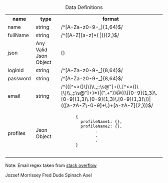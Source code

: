 <table>
  <caption>Data Definitions</caption>
  <tr>
    <th>name</th>
    <th>type</th>
    <th>format</th>
  </tr>
  <tr>
    <td>name</td>
    <td>string</td>
    <td>/^[A-Za-z0-9-_]{1,64}$/</td>
  </tr>
  <tr>
    <td>fullName</td>
    <td>string</td>
    <td>/^([A-Z][a-z]*( |)){2,}$/</td>
  </tr>
  <tr>
    <td>json</td>
    <td>Any Valid Json Object</td>
    <td>{}</td>
  </tr>
  <tr>
    <td>loginId</td>
    <td>string</td>
    <td>/^[A-Za-z0-9-_]{8,64}$/</td>
  </tr>
  <tr>
    <td>password</td>
    <td>string</td>
    <td>/^[A-Za-z0-9-_]{8,64}$/</td>
  </tr>
  <tr>
    <td>email</td>
    <td>string</td>
    <td>/^(([^<>()\[\]\\.,;:\s@"]+(\.[^<>()\[\]\\.,;:\s@"]+)*)|(".+"))@((\[[0-9]{1,3}\.[0-9]{1,3}\.[0-9]{1,3}\.[0-9]{1,3}\])|(([a-zA-Z\-0-9]+\.)+[a-zA-Z]{2,}))$/</td>
  </tr>
  <tr>
    <td>profiles</td>
    <td>Json Object</td>
    <td><pre>
      {
        profileName1: {},
        profileName2: {},
              .
              .
              .
      }
      </pre></td>
  </tr>
</table>

Note: Email regex taken from [stack overflow](https://stackoverflow.com/questions/46155/how-to-validate-an-email-address-in-javascript?page=1&tab=votes#tab-top)


Jozsef Morrissey
Fred Dude Spinach Axel

